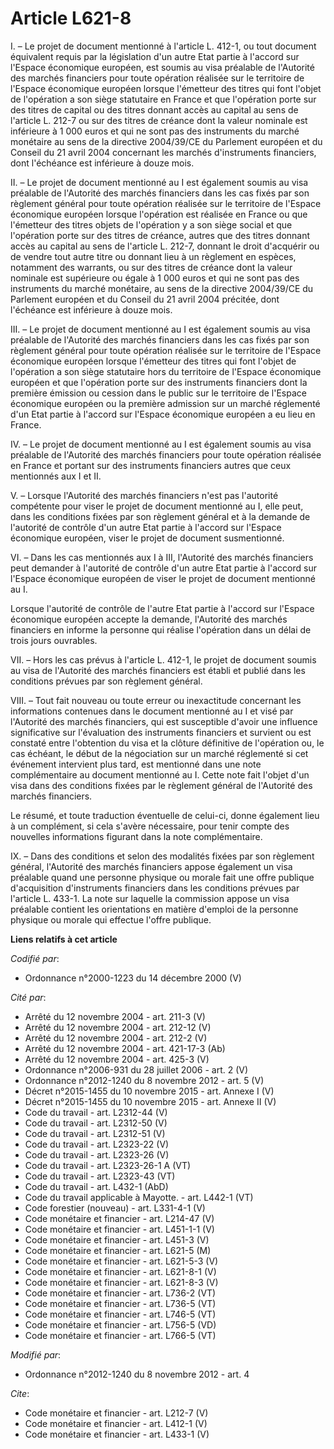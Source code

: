 # Article L621-8

I. – Le projet de document mentionné à l'article L. 412-1, ou tout document équivalent requis par la législation d'un autre
Etat partie à l'accord sur l'Espace économique européen, est soumis au visa préalable de l'Autorité des marchés financiers
pour toute opération réalisée sur le territoire de l'Espace économique européen lorsque l'émetteur des titres qui font
l'objet de l'opération a son siège statutaire en France et que l'opération porte sur des titres de capital ou des titres
donnant accès au capital au sens de l'article L. 212-7 ou sur des titres de créance dont la valeur nominale est inférieure à
1 000 euros et qui ne sont pas des instruments du marché monétaire au sens de la directive 2004/39/CE du Parlement européen
et du Conseil du 21 avril 2004 concernant les marchés d'instruments financiers, dont l'échéance est inférieure à douze mois.

II. – Le projet de document mentionné au I est également soumis au visa préalable de l'Autorité des marchés financiers dans
les cas fixés par son règlement général pour toute opération réalisée sur le territoire de l'Espace économique européen
lorsque l'opération est réalisée en France ou que l'émetteur des titres objets de l'opération y a son siège social et que
l'opération porte sur des titres de créance, autres que des titres donnant accès au capital au sens de l'article L. 212-7,
donnant le droit d'acquérir ou de vendre tout autre titre ou donnant lieu à un règlement en espèces, notamment des warrants,
ou sur des titres de créance dont la valeur nominale est supérieure ou égale à 1 000 euros et qui ne sont pas des instruments
du marché monétaire, au sens de la directive 2004/39/CE du Parlement européen et du Conseil du 21 avril 2004 précitée, dont
l'échéance est inférieure à douze mois.

III. – Le projet de document mentionné au I est également soumis au visa préalable de l'Autorité des marchés financiers dans
les cas fixés par son règlement général pour toute opération réalisée sur le territoire de l'Espace économique européen
lorsque l'émetteur des titres qui font l'objet de l'opération a son siège statutaire hors du territoire de l'Espace
économique européen et que l'opération porte sur des instruments financiers dont la première émission ou cession dans le
public sur le territoire de l'Espace économique européen ou la première admission sur un marché réglementé d'un Etat partie à
l'accord sur l'Espace économique européen a eu lieu en France.

IV. – Le projet de document mentionné au I est également soumis au visa préalable de l'Autorité des marchés financiers pour
toute opération réalisée en France et portant sur des instruments financiers autres que ceux mentionnés aux I et II.

V. – Lorsque l'Autorité des marchés financiers n'est pas l'autorité compétente pour viser le projet de document mentionné au
I, elle peut, dans les conditions fixées par son règlement général et à la demande de l'autorité de contrôle d'un autre Etat
partie à l'accord sur l'Espace économique européen, viser le projet de document susmentionné.

VI. – Dans les cas mentionnés aux I à III, l'Autorité des marchés financiers peut demander à l'autorité de contrôle d'un
autre Etat partie à l'accord sur l'Espace économique européen de viser le projet de document mentionné au I.

Lorsque l'autorité de contrôle de l'autre Etat partie à l'accord sur l'Espace économique européen accepte la demande,
l'Autorité des marchés financiers en informe la personne qui réalise l'opération dans un délai de trois jours ouvrables.

VII. – Hors les cas prévus à l'article L. 412-1, le projet de document soumis au visa de l'Autorité des marchés financiers
est établi et publié dans les conditions prévues par son règlement général.

VIII. – Tout fait nouveau ou toute erreur ou inexactitude concernant les informations contenues dans le document mentionné au
I et visé par l'Autorité des marchés financiers, qui est susceptible d'avoir une influence significative sur l'évaluation des
instruments financiers et survient ou est constaté entre l'obtention du visa et la clôture définitive de l'opération ou, le
cas échéant, le début de la négociation sur un marché réglementé si cet événement intervient plus tard, est mentionné dans
une note complémentaire au document mentionné au I. Cette note fait l'objet d'un visa dans des conditions fixées par le
règlement général de l'Autorité des marchés financiers.

Le résumé, et toute traduction éventuelle de celui-ci, donne également lieu à un complément, si cela s'avère nécessaire, pour
tenir compte des nouvelles informations figurant dans la note complémentaire.

IX. – Dans des conditions et selon des modalités fixées par son règlement général, l'Autorité des marchés financiers appose
également un visa préalable quand une personne physique ou morale fait une offre publique d'acquisition d'instruments
financiers dans les conditions prévues par l'article L. 433-1. La note sur laquelle la commission appose un visa préalable
contient les orientations en matière d'emploi de la personne physique ou morale qui effectue l'offre publique.

**Liens relatifs à cet article**

_Codifié par_:

  - Ordonnance n°2000-1223 du 14 décembre 2000 (V)

_Cité par_:

  - Arrêté du 12 novembre 2004 - art. 211-3 (V)
  - Arrêté du 12 novembre 2004 - art. 212-12 (V)
  - Arrêté du 12 novembre 2004 - art. 212-2 (V)
  - Arrêté du 12 novembre 2004 - art. 421-17-3 (Ab)
  - Arrêté du 12 novembre 2004 - art. 425-3 (V)
  - Ordonnance n°2006-931 du 28 juillet 2006 - art. 2 (V)
  - Ordonnance n°2012-1240 du 8 novembre 2012 - art. 5 (V)
  - Décret n°2015-1455 du 10 novembre 2015 - art. Annexe I (V)
  - Décret n°2015-1455 du 10 novembre 2015 - art. Annexe II (V)
  - Code du travail - art. L2312-44 (V)
  - Code du travail - art. L2312-50 (V)
  - Code du travail - art. L2312-51 (V)
  - Code du travail - art. L2323-22 (V)
  - Code du travail - art. L2323-26 (V)
  - Code du travail - art. L2323-26-1 A (VT)
  - Code du travail - art. L2323-43 (VT)
  - Code du travail - art. L432-1 (AbD)
  - Code du travail applicable à Mayotte. - art. L442-1 (VT)
  - Code forestier (nouveau) - art. L331-4-1 (V)
  - Code monétaire et financier - art. L214-47 (V)
  - Code monétaire et financier - art. L451-1-1 (V)
  - Code monétaire et financier - art. L451-3 (V)
  - Code monétaire et financier - art. L621-5 (M)
  - Code monétaire et financier - art. L621-5-3 (V)
  - Code monétaire et financier - art. L621-8-1 (V)
  - Code monétaire et financier - art. L621-8-3 (V)
  - Code monétaire et financier - art. L736-2 (VT)
  - Code monétaire et financier - art. L736-5 (VT)
  - Code monétaire et financier - art. L746-5 (VT)
  - Code monétaire et financier - art. L756-5 (VD)
  - Code monétaire et financier - art. L766-5 (VT)

_Modifié par_:

  - Ordonnance n°2012-1240 du 8 novembre 2012 - art. 4

_Cite_:

  - Code monétaire et financier - art. L212-7 (V)
  - Code monétaire et financier - art. L412-1 (V)
  - Code monétaire et financier - art. L433-1 (V)
